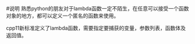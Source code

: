 #说明
熟悉python的朋友对于lambda函数一定不陌生，在任意可以接受一个函数对象的地方，都可以定义一个匿名的函数来使用。

cpp11新标准定义了lambda函数，需要指定要捕获的变量，参数列表，函数体及返回值。

